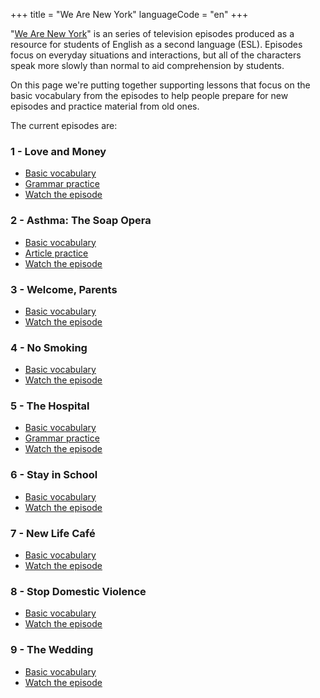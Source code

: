 +++
title = "We Are New York"
languageCode = "en"
+++

"[We Are New
York](http://www.nyc.gov/html/weareny/html/videos/videos.shtml)" is an
series of television episodes produced as a resource for students of
English as a second language (ESL). Episodes focus on everyday
situations and interactions, but all of the characters speak more slowly
than normal to aid comprehension by students.

On this page we're putting together supporting lessons that focus on the
basic vocabulary from the episodes to help people prepare for new
episodes and practice material from old ones.

The current episodes are:

### 1 - Love and Money

  - [Basic vocabulary](/en/Love_and_Money_vocabulary)
  - [Grammar practice](/en/Love_and_Money_grammar)
  - [Watch the
    episode](http://www.nyc.gov/html/weareny/media/video/loveandmoney.asx)

### 2 - Asthma: The Soap Opera

  - [Basic vocabulary](/en/Asthma_the_Soap_Opera_vocabulary)
  - [Article practice](/en/WANY_2_article_paratice)
  - [Watch the
    episode](http://www.nyc.gov/html/weareny/media/video/asthma.asx)

### 3 - Welcome, Parents

  - [Basic vocabulary](/en/Welcome%2C_Parents)
  - [Watch the
    episode](http://www.nyc.gov/html/weareny/media/video/welcomeparents.asx)

### 4 - No Smoking

  - [Basic vocabulary](/en/No_Smoking)
  - [Watch the
    episode](http://www.nyc.gov/html/weareny/media/video/nosmoking.asx)

### 5 - The Hospital

  - [Basic vocabulary](/en/The_Hospital)
  - [Grammar practice](/en/WANY_Hospital_grammar)
  - [Watch the
    episode](http://www.nyc.gov/html/weareny/media/video/hospital.asx)

### 6 - Stay in School

  - [Basic vocabulary](/en/Stay_In_School)
  - [Watch the
    episode](http://www.nyc.gov/html/weareny/media/video/stayinschool.asx)

### 7 - New Life Café

  - [Basic vocabulary](/en/New_Life_Cafe)
  - [Watch the
    episode](http://www.nyc.gov/html/weareny/media/video/newlifecafe.asx)

### 8 - Stop Domestic Violence

  - [Basic vocabulary](/en/Stop_Domestic_Violence)
  - [Watch the
    episode](http://www.nyc.gov/html/weareny/media/video/domesticviolence.asx)

### 9 - The Wedding

  - [Basic vocabulary](/en/The_Wedding)
  - [Watch the
    episode](http://www.nyc.gov/html/weareny/media/video/wedding.asx)
